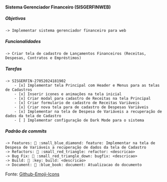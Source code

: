 #### Sistema Gerenciador Financeiro (SISGERFINWEB)

##### Objetivos

    -> Implementar sistema gerenciador financeiro para web

##### Funcionalidades

    -> Criar tela de cadastro de Lançamentos Financeiros (Receitas, Despesas, Contratos e Empréstimos)

##### Tarefas

    -> SISGERFIN-27052024181902
        - [x] Implementar tela Principal com Header e Menus para as telas de Cadastros
        - [x] Inserir icones e animações na tela inicial
        - [x] Criar modal para cadastro de Receitas na tela Principal
        - [x] Criar formulario de cadastro de Receitas Variáveis
        - [x] Criar nova tela para de cadastro de Despesas Variáveis
        - [x] Implementar na tela de Despesa de Variáveis a recuperação de dados da tela de Cadastro
        - [ ] Implementar configuração de Dark Mode para o sistema

##### Padrão de _commits_

    -> Features: 🔹 :small_blue_diamond: feature: Implementar na tela de Despesa de Variáveis a recuperação de dados da tela de Cadastro
    -> Refactors: 🔺 :small_red_triangle: refactor: <descricao>
    -> Bug Fix: 🔻 :small_red_triangle_down: bugfix: <descricao>
    -> Build: 🔑 :key: build: <descricao>
    -> Document: 📘 :blue_book: document: Atualizacao do documento

Fonte: [Github-Emoji-Icons](https://github.com/scotch-io/All-Github-Emoji-Icons/tree/master)